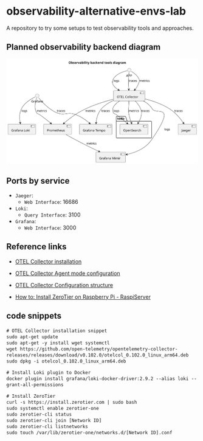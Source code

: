 # observability-alternative-envs-lab #

A repository to try some setups to test
observability tools and approaches.


## Planned observability backend diagram ##

![Planned observability backend diagram](docs/diagrams/backend_diagram.svg)

## Ports by service ##

- `Jaeger`:
  - `Web Interface`: 16686
- `Loki`:
  - `Query Interface`: 3100
- `Grafana`:
  - `Web Interface`: 3000


## Reference links ##

- [OTEL Collector installation](https://opentelemetry.io/docs/collector/installation/#linux)
- [OTEL Collector Agent mode configuration](https://opentelemetry.io/docs/collector/deployment/agent/)
- [OTEL Collector Configuration structure](https://opentelemetry.io/docs/collector/configuration/)

- [How to: Install ZeroTier on Raspberry Pi - RaspiServer](https://raspiserver.com/how-to-install-zerotier-on-raspberry-pi/)


## code snippets ##

```shell
# OTEL Collector installation snippet
sudo apt-get update
sudo apt-get -y install wget systemctl
wget https://github.com/open-telemetry/opentelemetry-collector-releases/releases/download/v0.102.0/otelcol_0.102.0_linux_arm64.deb
sudo dpkg -i otelcol_0.102.0_linux_arm64.deb
```

```shell
# Install Loki plugin to Docker
docker plugin install grafana/loki-docker-driver:2.9.2 --alias loki --grant-all-permissions
```

```shell
# Install ZeroTier
curl -s https://install.zerotier.com | sudo bash
sudo systemctl enable zerotier-one
sudo zerotier-cli status
sudo zerotier-cli join [Network ID]
sudo zerotier-cli listnetworks 
sudo touch /var/lib/zerotier-one/networks.d/[Network ID].conf
```